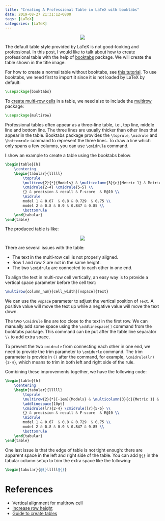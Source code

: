 ```yaml
---
title: "Creating A Professional Table in LaTeX with booktabs"
date: 2019-08-27 21:31:12+0800
tags: [LaTeX]
categories: [LaTeX]
---
```


<p align="center">
<img src="https://blog-resource-1257868508.file.myqcloud.com/20190827223626.png">
</p>

The default table style provided by LaTeX is not good-looking and professional.
In this post, I would like to talk about how to create professional table with
the help of [booktabs](https://ctan.org/pkg/booktabs?lang=en) package. We will
create the table shown in the title image.

<!--more-->

For how to create a normal table without booktabs, see [this
tutorial](https://www.overleaf.com/learn/latex/Tables). To use booktabs, we
need first to import it since it is not loaded by LaTeX by default:

```latex
\usepackage{booktabs}
```

To [create multi-row cells](https://texfaq.org/FAQ-multirow) in a table, we
need also to include the [multirow](https://ctan.org/pkg/multirow?lang=en)
package:

```latex
\usepackage{multirow}
```

Professional tables often appear as a three-line table, i.e., top line, middle
line and bottom line. The three lines are usually thicker than other lines
that appear in the table. Booktabs package provides the `\toprule`, `\midrule`
and `\bottomrule` command to represent the three lines. To draw a line which
only spans a few columns, you can use `\cmidrule` command.

I show an example to create a table using the booktabs below:

```latex
\begin{table}[h]
    \centering
    \begin{tabular}{lllll}
        \toprule
        \multirow{2}{*}{Models} & \multicolumn{3}{c}{Metric 1} & Metric 2\\
        \cmidrule{2-4} \cmidrule{5-5} \\
        {} & precision & recall & F-score  & R@10 \\
        \midrule
        model 1 & 0.67  & 0.8 & 0.729  & 0.75 \\
        model 2 & 0.8 & 0.9 & 0.847 & 0.85 \\
        \bottomrule
    \end{tabular}
\end{table}
```

The produced table is like:

<p align="center">
<img src="https://blog-resource-1257868508.file.myqcloud.com/20190827223253.png">
</p>

There are several issues with the table:

+ The text in the multi-row cell is not properly aligned.
+ Row 1 and row 2 are not in the same height.
+ The two `\cmidrule` are connected to each other in one end.

To align the text in multi-row cell vertically, an easy way is to provide a
vertical space parameter before the cell text:

```latex
\multirow{column_num}{cell_width}[vspace]{Text}
```

We can use the `vspace` parameter to adjust the vertical position of `Text`. A
positive value will move the text up while a negative value will move the text
down.

The two `\cmidrule` line are too close to the text in the first row. We can
manually add some space using the `\addlinespace[]` command from the booktabs
package. This command can be put after the table line separator ` \\ ` to add
extra space.

To prevent the two `cmidrule` from connecting each other in one end, we need to
provide the trim parameter to `\cmidurle` command. The trim parameter is
provide in `()` after the command, for example, `\cmidrule(lr){2-4}`, which
means to trim in both left and right side of the rule.

Combining these improvements together, we have the following code:

```latex
\begin{table}[h]
    \centering
    \begin{tabular}{lllll}
        \toprule
        \multirow{2}{*}[-1em]{Models} & \multicolumn{3}{c}{Metric 1} & Metric 2\\
        \addlinespace[10pt]
        \cmidrule(lr){2-4} \cmidrule(lr){5-5} \\
        {} & precision & recall & F-score  & R@10 \\
        \midrule
        model 1 & 0.67  & 0.8 & 0.729  & 0.75 \\
        model 2 & 0.8 & 0.9 & 0.847 & 0.85 \\
        \bottomrule
    \end{tabular}
\end{table}
```
One last issue is that the edge of table is not tight enough: there are
apparent space in the left and right side of the table.
You can add `@{}` in the tabular column setup to trim the extra space like the
following:

```latex
\begin{tabular}{@{}lllll@{}}
```

# References #

+ [Vertical alignment for multirow cell](https://tex.stackexchange.com/a/66599/114857)
+ [Increase row height](https://tex.stackexchange.com/a/262184/114857)
+ [Guide to create tables](https://inf.ethz.ch/personal/markusp/teaching/guides/guide-tables.pdf)
